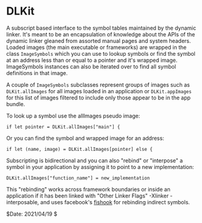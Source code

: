 # DLKit

A subscript based interface to the symbol tables maintained by the dynamic linker.
It's meant to be an encapsulation of knowledge about the APIs of the dynamic linker
gleaned from assorted manual pages and system headers. Loaded images (the main executable
or frameworks) are wrapped in the class `ImageSymbols` which you can use to lookup
symbols or find the symbol at an address less than or equal to a pointer and it's
wrapped image. ImageSymbols instances can also be iterated over to find all symbol definitions in that image.

A couple of `ImageSymbols` subclasses represent groups of images such as
`DLKit.allImages` for all images loaded in an application or `DLKit.appImages`
for this list of images filtered to include only those appear to be in the app bundle.

To look up a symbol use the allImages pseudo image:
```
if let pointer = DLKit.allImages["main"] {
```

Or you can find the symbol and wrapped image for an address:
```
if let (name, image) = DLKit.allImages[pointer] else {
```

Subscripting is bidirectional and you can also "rebind" or "interpose"
a symbol in your application by assigning it to point to a new implementation:
```
DLKit.allImages["function_name"] = new_implementation
```

This "rebinding" works across framework boundaries or inside an application if it has been
linked with "Other Linker Flags" -Xlinker -interposable, and uses facebook's
[fishook](https://github.com/facebook/fishhook) for rebinding indirect symbols.

$Date: 2021/04/19 $
